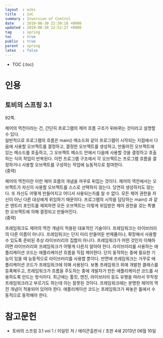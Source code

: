```yaml
---
layout  : wiki
title   : IoC
summary : Inversion of Control
date    : 2019-08-30 22:39:18 +0900
updated : 2019-08-30 22:52:27 +0900
tag     : spring
toc     : true
public  : true
parent  : spring
latex   : false
---
```

* TOC
{:toc}

# 인용

## 토비의 스프링 3.1

92쪽.
>
제어의 역전이라는 건, 간단히 프로그램의 제어 흐름 구조가 뒤바뀌는 것이라고 설명할 수 있다.  
일반적으로 프로그램의 흐름은 main() 메소드와 같이 프로그램이 시작되는 지점에서 다음에 사용할 오브젝트를 결정하고,
결정한 오브젝트를 생성하고, 만들어진 오브젝트에 있는 메소드를 호출하고,
그 오브젝트 메소드 안에서 다음에 사용할 것을 결정하고 호출하는 식의 작업이 반복된다.
이런 프로그램 구조에서 각 오브젝트는 프로그램 흐름을 결정하거나 사용할 오브젝트를 구성하는 작업에 능동적으로 참여한다.  
(중략)

>
제어의 역전이란 이런 제어 흐름의 개념을 꺼꾸로 뒤집는 것이다.
제어의 역전에서는 오브젝트가 자신이 사용할 오브젝트를 스스로 선택하지 않는다.
당연히 생성하지도 않는다.
또 자신도 어떻게 만들어지고 어디서 사용되는지를 알 수 없다.
모든 제어 권한을 자신이 아닌 다른 대상에게 위임하기 때문이다.
프로그램의 시작을 담당하는 main() 과 같은 엔트리 포인트를 제외하면
모든 오브젝트는 이렇게 위임받은 제어 권한을 갖는 특별한 오브젝트에 의해 결정되고 만들어진다.  
(중략)

>
프레임워크도 제어의 역전 개념이 적용된 대표적인 기술이다.
프레임워크는 라이브러리의 다른 이름이 아니다.
프레임워크는 단지 미리 만들어둔 반제품이나, 확장해서 사용할 수 있도록 준비된 추상 라이브러리의 집합이 아니다.
프레임워크가 어떤 것인지 이해하려면 라이브러리와 프레임워크가 어떻게 다른지 알아야 한다.
라이브러리를 사용하는 애플리케이션 코드는 애플리케이션 흐름을 직접 제어한다.
단지 동작하는 중에 필요한 기능이 있을 때 능동적으로 라이브러리를 사용할 뿐이다.
반면에 프레임워크는 거꾸로 애플리케이션 코드가 프레임워크에 의해 사용된다.
보통 프레임워크 위에 개발한 클래스를 등록해두고, 프레임워크가 흐름을 주도하는 중에
개발자가 만든 애플리케이션 코드를 사용하도록 만드는 방식이다.
최근에는 툴킷, 엔진, 라이브러리 등도 유행을 따라서 무작정 프레임워크라고 부르기도 하는데 이는 잘못된 것이다.
프레임워크에는 분명한 제어의 역전 개념이 적용되어 있어야 한다.
애플리케이션 코드는 프레임워크가 짜놓은 틀에서 수동적으로 동작해야 한다.


# 참고문헌

* 토비의 스프링 3.1 vol 1 / 이일민 저 / 에이콘출판사 / 초판 4쇄 2013년 06월 10일
